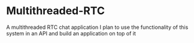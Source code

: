 # Multithreaded-RTC
A multithreaded RTC chat application
I plan to use the functionality of this system in an API and build an application on top of it
